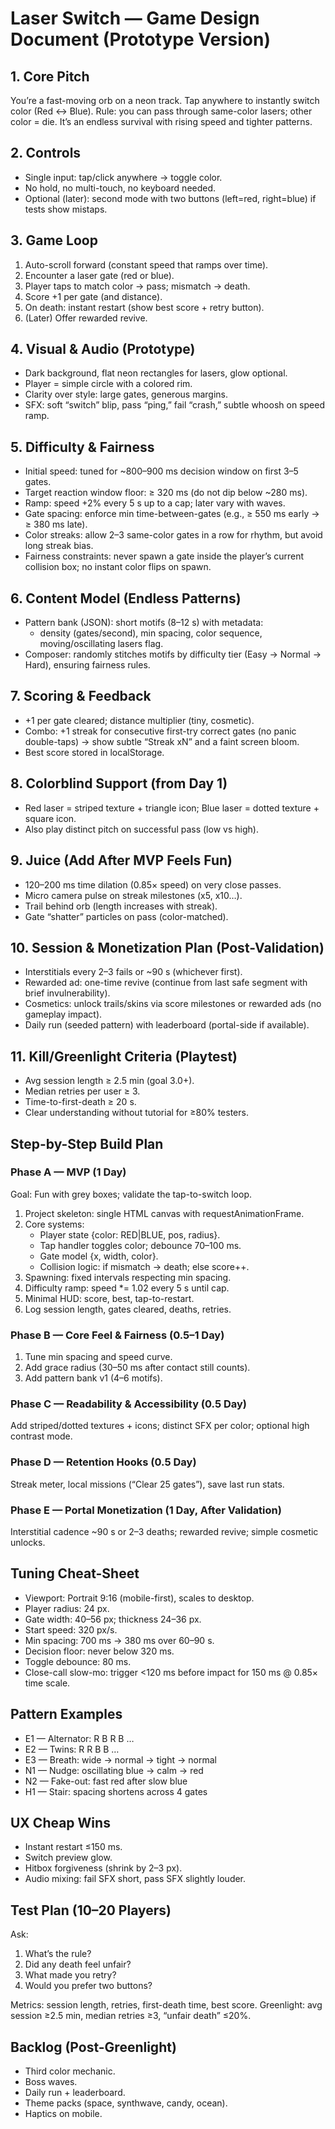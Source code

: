 # Laser Switch — Game Design Document (Prototype Version)

## 1. Core Pitch
You’re a fast-moving orb on a neon track. Tap anywhere to instantly switch color (Red ↔ Blue). Rule: you can pass through same-color lasers; other color = die. It’s an endless survival with rising speed and tighter patterns.

## 2. Controls
- Single input: tap/click anywhere → toggle color.
- No hold, no multi-touch, no keyboard needed.
- Optional (later): second mode with two buttons (left=red, right=blue) if tests show mistaps.

## 3. Game Loop
1. Auto-scroll forward (constant speed that ramps over time).
2. Encounter a laser gate (red or blue).
3. Player taps to match color → pass; mismatch → death.
4. Score +1 per gate (and distance).
5. On death: instant restart (show best score + retry button).
6. (Later) Offer rewarded revive.

## 4. Visual & Audio (Prototype)
- Dark background, flat neon rectangles for lasers, glow optional.
- Player = simple circle with a colored rim.
- Clarity over style: large gates, generous margins.
- SFX: soft “switch” blip, pass “ping,” fail “crash,” subtle whoosh on speed ramp.

## 5. Difficulty & Fairness
- Initial speed: tuned for ~800–900 ms decision window on first 3–5 gates.
- Target reaction window floor: ≥ 320 ms (do not dip below ~280 ms).
- Ramp: speed +2% every 5 s up to a cap; later vary with waves.
- Gate spacing: enforce min time-between-gates (e.g., ≥ 550 ms early → ≥ 380 ms late).
- Color streaks: allow 2–3 same-color gates in a row for rhythm, but avoid long streak bias.
- Fairness constraints: never spawn a gate inside the player’s current collision box; no instant color flips on spawn.

## 6. Content Model (Endless Patterns)
- Pattern bank (JSON): short motifs (8–12 s) with metadata:
  - density (gates/second), min spacing, color sequence, moving/oscillating lasers flag.
- Composer: randomly stitches motifs by difficulty tier (Easy → Normal → Hard), ensuring fairness rules.

## 7. Scoring & Feedback
- +1 per gate cleared; distance multiplier (tiny, cosmetic).
- Combo: +1 streak for consecutive first-try correct gates (no panic double-taps) → show subtle “Streak xN” and a faint screen bloom.
- Best score stored in localStorage.

## 8. Colorblind Support (from Day 1)
- Red laser = striped texture + triangle icon; Blue laser = dotted texture + square icon.
- Also play distinct pitch on successful pass (low vs high).

## 9. Juice (Add After MVP Feels Fun)
- 120–200 ms time dilation (0.85× speed) on very close passes.
- Micro camera pulse on streak milestones (x5, x10…).
- Trail behind orb (length increases with streak).
- Gate “shatter” particles on pass (color-matched).

## 10. Session & Monetization Plan (Post-Validation)
- Interstitials every 2–3 fails or ~90 s (whichever first).
- Rewarded ad: one-time revive (continue from last safe segment with brief invulnerability).
- Cosmetics: unlock trails/skins via score milestones or rewarded ads (no gameplay impact).
- Daily run (seeded pattern) with leaderboard (portal-side if available).

## 11. Kill/Greenlight Criteria (Playtest)
- Avg session length ≥ 2.5 min (goal 3.0+).
- Median retries per user ≥ 3.
- Time-to-first-death ≥ 20 s.
- Clear understanding without tutorial for ≥80% testers.

## Step-by-Step Build Plan

### Phase A — MVP (1 Day)
Goal: Fun with grey boxes; validate the tap-to-switch loop.

1. Project skeleton: single HTML canvas with requestAnimationFrame.
2. Core systems:
   - Player state {color: RED|BLUE, pos, radius}.
   - Tap handler toggles color; debounce 70–100 ms.
   - Gate model {x, width, color}.
   - Collision logic: if mismatch → death; else score++.
3. Spawning: fixed intervals respecting min spacing.
4. Difficulty ramp: speed *= 1.02 every 5 s until cap.
5. Minimal HUD: score, best, tap-to-restart.
6. Log session length, gates cleared, deaths, retries.

### Phase B — Core Feel & Fairness (0.5–1 Day)
1. Tune min spacing and speed curve.
2. Add grace radius (30–50 ms after contact still counts).
3. Add pattern bank v1 (4–6 motifs).

### Phase C — Readability & Accessibility (0.5 Day)
Add striped/dotted textures + icons; distinct SFX per color; optional high contrast mode.

### Phase D — Retention Hooks (0.5 Day)
Streak meter, local missions (“Clear 25 gates”), save last run stats.

### Phase E — Portal Monetization (1 Day, After Validation)
Interstitial cadence ~90 s or 2–3 deaths; rewarded revive; simple cosmetic unlocks.

## Tuning Cheat-Sheet
- Viewport: Portrait 9:16 (mobile-first), scales to desktop.
- Player radius: 24 px.
- Gate width: 40–56 px; thickness 24–36 px.
- Start speed: 320 px/s.
- Min spacing: 700 ms → 380 ms over 60–90 s.
- Decision floor: never below 320 ms.
- Toggle debounce: 80 ms.
- Close-call slow-mo: trigger <120 ms before impact for 150 ms @ 0.85× time scale.

## Pattern Examples
- E1 — Alternator: R B R B …
- E2 — Twins: R R B B …
- E3 — Breath: wide → normal → tight → normal
- N1 — Nudge: oscillating blue → calm → red
- N2 — Fake-out: fast red after slow blue
- H1 — Stair: spacing shortens across 4 gates

## UX Cheap Wins
- Instant restart ≤150 ms.
- Switch preview glow.
- Hitbox forgiveness (shrink by 2–3 px).
- Audio mixing: fail SFX short, pass SFX slightly louder.

## Test Plan (10–20 Players)
Ask:
1. What’s the rule?
2. Did any death feel unfair?
3. What made you retry?
4. Would you prefer two buttons?

Metrics: session length, retries, first-death time, best score.
Greenlight: avg session ≥2.5 min, median retries ≥3, “unfair death” ≤20%.

## Backlog (Post-Greenlight)
- Third color mechanic.
- Boss waves.
- Daily run + leaderboard.
- Theme packs (space, synthwave, candy, ocean).
- Haptics on mobile.
